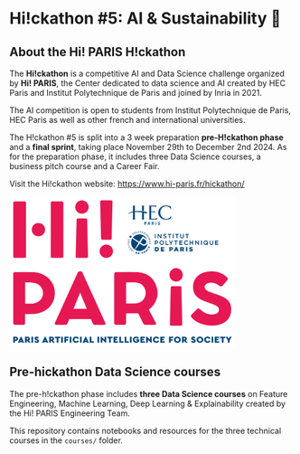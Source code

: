 # Hi!ckathon #5: AI & Sustainability 🌲


## About the Hi! PARIS H!ckathon
The **Hi!ckathon** is a competitive AI and Data Science challenge organized by **Hi! PARIS**, the Center dedicated to data science and AI created by HEC Paris and Institut Polytechnique de Paris and joined by Inria in 2021.

The AI competition is open to students from Institut Polytechnique de Paris, HEC Paris as well as other french and international universities.

The H!ckathon #5 is split into a 3 week preparation **pre-H!ckathon phase** and a **final sprint**, taking place November 29th to December 2nd 2024. 
As for the preparation phase, it includes three Data Science courses, a business pitch course and a Career Fair.

Visit the Hi!ckathon website: https://www.hi-paris.fr/hickathon/

<img src="images/hi-paris.png" alt="My Image Description" width="400"/>

<br>

## Pre-hickathon Data Science courses
The pre-h!ckathon phase includes **three Data Science courses** on Feature Engineering, Machine Learning, Deep Learning & Explainability created by the Hi! PARIS Engineering Team.

This repository contains notebooks and resources for the three technical courses in the `courses/` folder.


